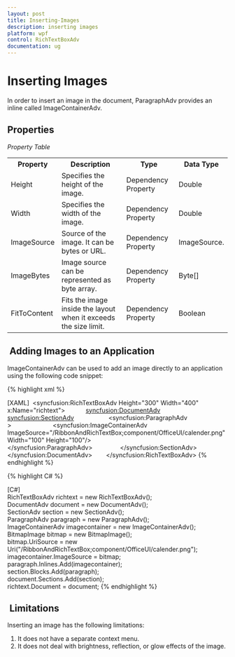 ```yaml
---
layout: post
title: Inserting-Images
description: inserting images
platform: wpf
control: RichTextBoxAdv
documentation: ug
---
```


# Inserting Images

In order to insert an image in the document, ParagraphAdv provides an inline called ImageContainerAdv. 

## Properties



_Property Table_

<table>
<tr>
<th>
Property</th><th>
Description</th><th>
Type</th><th>
Data Type</th></tr>
<tr>
<td>
Height</td><td>
Specifies the height of the image.</td><td>
Dependency Property</td><td>
Double</td></tr>
<tr>
<td>
Width</td><td>
Specifies the width of the image.</td><td>
Dependency Property</td><td>
Double</td></tr>
<tr>
<td>
ImageSource</td><td>
Source of the image. It can be bytes or URL.</td><td>
Dependency Property</td><td>
ImageSource.</td></tr>
<tr>
<td>
ImageBytes</td><td>
Image source can be represented as byte array.</td><td>
Dependency Property</td><td>
Byte[]</td></tr>
<tr>
<td>
FitToContent</td><td>
Fits the image inside the layout when it exceeds the size limit.</td><td>
Dependency Property</td><td>
Boolean</td></tr>
</table>


##  Adding Images to an Application

ImageContainerAdv can be used to add an image directly to an application using the following code snippet:



{% highlight xml %}

[XAML]  
<syncfusion:RichTextBoxAdv Height="300" Width="400" x:Name="richtext">            
<syncfusion:DocumentAdv>                
<syncfusion:SectionAdv>                    
<syncfusion:ParagraphAdv >                        
<syncfusion:ImageContainerAdv ImageSource="/RibbonAndRichTextBox;component/OfficeUI/calender.png" Width="100" Height="100"/>                    
</syncfusion:ParagraphAdv>               
 </syncfusion:SectionAdv>            
 </syncfusion:DocumentAdv>        
 </syncfusion:RichTextBoxAdv>
{% endhighlight %}

{% highlight C# %}

[C#]          
RichTextBoxAdv richtext = new RichTextBoxAdv();         
 DocumentAdv document = new DocumentAdv();        
 SectionAdv section = new SectionAdv();          
 ParagraphAdv paragraph = new ParagraphAdv();        
 ImageContainerAdv imagecontainer = new ImageContainerAdv();       
 BitmapImage bitmap = new BitmapImage();         
 bitmap.UriSource = new Uri("/RibbonAndRichTextBox;component/OfficeUI/calender.png");         
 imagecontainer.ImageSource = bitmap;         
 paragraph.Inlines.Add(imagecontainer);         
 section.Blocks.Add(paragraph);          
 document.Sections.Add(section);         
 richtext.Document = document;
{% endhighlight %}


##  Limitations

Inserting an image has the following limitations:

1. It does not have a separate context menu.
2. It does not deal with brightness, reflection, or glow effects of the image.



